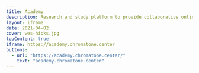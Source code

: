 ```yaml
---
title: Academy
description: Research and study platform to provide collaborative online education experience for global community
layout: iframe
date: 2021-04-02
cover: wes-hicks.jpg
topContent: true
iframe: https://academy.chromatone.center
buttons:
  - url: "https://academy.chromatone.center/"
    text: "academy.chromatone.center"
---
```


